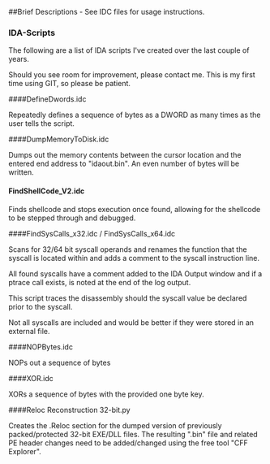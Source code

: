 ##Brief Descriptions - See IDC files for usage instructions.

### IDA-Scripts

The following are a list of IDA scripts I've created over the last couple of years.

Should you see room for improvement, please contact me.
This is my first time using GIT, so please be patient.


####DefineDwords.idc

Repeatedly defines a sequence of bytes as a DWORD as many times as the user tells the script.

####DumpMemoryToDisk.idc

Dumps out the memory contents between the cursor location and the entered end address to "idaout.bin".  An even number of bytes will be written.

#### FindShellCode_V2.idc

Finds shellcode and stops execution once found, allowing for the shellcode to be stepped through and debugged.

####FindSysCalls_x32.idc / FindSysCalls_x64.idc

Scans for 32/64 bit syscall operands and renames the function that the syscall is located within and adds a comment to the syscall instruction line.

All found syscalls have a comment added to the IDA Output window and if a ptrace call exists, is noted at the end of the log output.

This script traces the disassembly should the syscall value be declared prior to the syscall.

Not all syscalls are included and would be better if they were stored in an external file.


####NOPBytes.idc

NOPs out a sequence of bytes

####XOR.idc

XORs a sequence of bytes with the provided one byte key.

####Reloc Reconstruction 32-bit.py

Creates the .Reloc section for the dumped version of previously packed/protected 32-bit EXE/DLL files.  The resulting ".bin" file and related PE header changes need to be added/changed using the free tool "CFF Explorer".

